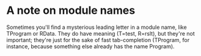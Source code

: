 # A note on module names

Sometimes you'll find a mysterious leading letter in a module name, like TProgram or RData. They do have meaning (T=test, R=rslt), but they're not important; they're just for the sake of fast tab-completion (TProgram, for instance, because something else already has the name Program).
